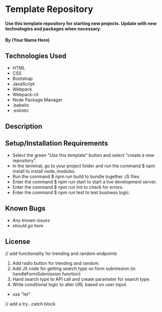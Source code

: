 # Template Repository

#### Use this template repository for starting new projects. Update with new technologies and packages when necessary.

#### By (Your Name Here)

## Technologies Used

* HTML
* CSS
* Bootstrap
* JavaScript
* Webpack
* Webpack-cli
* Node Package Manager
* .babelrc
* .eslintrc

## Description

## Setup/Installation Requirements

* Select the green "Use this template" button and select "create a new repository".
* In the terminal, go to your project folder and run the command $ npm install to install node_modules.
* Run the command $ npm run build to bundle together JS files.
* Enter the command $ npm run start to start a live development server.
* Enter the command $ npm run lint to check for errors.
* Enter the command $ npm run test to test business logic.

## Known Bugs

* _Any known issues_
* _should go here_

## License

// add functionality for trending and random endpoints
1. Add radio button for trending and random.
2. Add JS code for getting search type on form submission (in handleFormSubmission function)
3. Hand search type to API call and create parameter for search type.
4. Write conditional logic to alter URL based on user input.
  * use "let"

// add a try...catch block